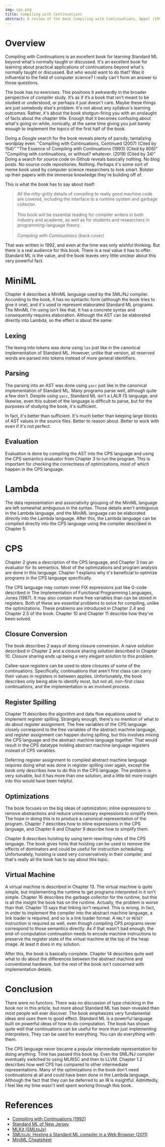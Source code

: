 ```yaml
---
img: cps.png
title: Compiling with Continuations
abstract: A review of the book Compiling with Continuations, Appel (1992).
---
```


# Overview

Compiling with Continuations is an excellent book for learning Standard ML beyond what's normally taught or discussed. It's an excellent book for learning about practical applications of continuations beyond what's normally taught or discussed. But who would want to do that? Was it influential to the field of computer science? I really can't form an answer to those questions.

The book has no exercises. This positions it awkwardly in the broader perspective of compiler study. It’s as if it’s a book that isn’t meant to be studied or understood, or perhaps it just doesn't care. Maybe these things are just somebody else's problem. It's not about any syllabus's learning outcomes. Rather, it's about the book shotgun-firing you with an onslaught of facts about the chapter title. Enough that it becomes confusing about what's going on while, ironically, at the same time giving you just barely enough to implement the topics of the first half of the book.

Doing a Google search for the book reveals plenty of parody; tantalizing wordplay even. "Compiling with Continuations, Continued (2007) (Cited by 154)" "The Essence of Compiling with Continuations (1993) (Cited by 806)" "Compiling with continuations, or without? whatever. (2019) (Cited by 34)" Doing a search for source code on Github reveals basically nothing. No blog posts. No source code repositories. Nothing. Perhaps it's some sort of meme book used by computer science researchers to look smart. Bolster up their papers with the immense knowledge they're building off of.

This is what the book has to say about itself:

> All the nitty-gritty details of compiling to really good machine code are covered, including the interface to a runtime system and garbage collector.<br><br>This book will be essential reading for compiler writers in both industry and academe, as well as for students and researchers in programming-language theory.
> <br><br><cite>Compiling with Continuations (back cover)</cite>

That was written in 1992, and even at the time was only wishful thinking. But there is a real audience for this book. There is a real value it has to offer. Standard ML is the value, and the book leaves very little unclear about this very powerful fact.

# MiniML

Chapter 4 describes a MiniML language used by the SML/NJ compiler. According to the book, it has no syntactic form (although the book tries to give it one), and it's used to represent elaborated Standard ML programs. The MiniML I'm using isn't like that. It has a concrete syntax and consequently requires elaboration. Although the AST can be elaborated directly into Lambda, so the effect is about the same.

## Lexing

The lexing into tokens was done using `lex` just like in the canonical implementation of Standard ML. However, unlike that version, all reserved words are parsed into tokens instead of more general identifiers.

<figure id='lexer'></figure>

## Parsing

The parsing into an AST was done using `yacc` just like in the canonical implementation of Standard ML. Many programs parse well, although quite a few don't. Despite using `yacc`, Standard ML isn't a LALR (1) language, and likewise, even this subset of the language is difficult to parse, but for the purposes of studying the book, it's sufficient.

In fact, it's better than sufficient. It's much better than keeping large blocks of AST values in the source files. Better to reason about. Better to work with even if it's not perfect.

<figure id='parser'></figure>

## Evaluation

Evaluation is done by compiling the AST into the CPS language and using the CPS semantics evaluator from Chapter 3 to run the program. This is important for checking the correctness of optimizations, most of which happen in the CPS language.

<figure id='repl'></figure>

# Lambda

The data representation and associativity grouping of the MiniML language are left somewhat ambiguous in the syntax. Those details aren't ambiguous in the Lambda language, and the MiniML language can be elaborated directly into the Lambda language. After this, the Lambda language can be compiled directly into the CPS language using the compiler described in Chapter 5.

<figure id='lambda-parse'></figure>

# CPS

Chapter 2 gives a description of the CPS language, and Chapter 3 has an evaluator for its semantics. Most of the optimizations and program analysis are done in this language. Chapter 1 explains why it's beneficial to optimize programs in the CPS language specifically.

The CPS language may contain inner FIX expressions just like G-code described in The Implementation of Functional Programming Languages, Jones (1987). It may also contain more free variables than can be stored in registers. Both of these are essential problems to solve for compiling, unlike the optimizations. These problems are introduced in Chapter 2.4 and Chapter 2.5 of the book. Chapter 10 and Chapter 11 describe how they've been solved.

<figure id='cps-parse'></figure>

## Closure Conversion

The book describes 2 ways of doing closure conversion. A naive solution described in Chapter 2 and a closure sharing solution described in Chapter 10. Closure sharing ends up being a very elegant solution to this problem.

Callee-save registers can be used to store closures of some of the continuations. Specifically, continuations that aren't first class can carry their values in registers in between applies. Unfortunately, the book describes only being able to identify most, but not all, non-first class continuations, and the implementation is an involved process.

## Register Spilling

Chapter 11 describes the algorithm and data flow equations used to implement register spilling. Strangely enough, there's no mention of what to do about register assignment. The free variables of the CPS language closely correspond to the free variables of the abstract machine language, and register assignment can happen during spilling, but this involves mixing the CPS language and the abstract machine language together. That would result in the CPS datatype holding abstract machine language registers instead of CPS variables.

Deferring register assignment to compiled abstract machine language requires doing what was done in register spilling over again, except the book only describes how to do this in the CPS language. The problem is very solvable, but it has more than one solution, and a little bit more insight into this would have been helpful.

## Optimizations

The book focuses on the big ideas of optimization; inline expressions to remove abstractions and reduce unnecessary expressions to simplify them. The hope in doing this is to produce a canonical representation of the program. Chapter 7 describes how to inline expressions in the CPS language, and Chapter 6 and Chapter 9 describe how to simplify them.

Chapter 8 describes hoisting by using term rewriting rules of the CPS language. The book gives hints that hoisting can be used to remove the effects of dominators and could be useful for instruction scheduling. Unfortunately, hoisting is used very conservatively in their compiler, and that's really all the book has to say about this topic.

## Virtual Machine

A virtual machine is described in Chapter 13. The virtual machine is quite simple, but implementing the runtime to get programs interpreted in it isn't simple. Chapter 16 describes the garbage collector for the runtime, but this is all the insight the book has on the runtime. Actually, the problem is worse than that. Chapter 13 says that linking isn't required. This is wrong. In fact, in order to implement the compiler into the abstract machine language, a link loader is required, and so is a link loader format. A `HALT` or `RESET` instruction is required as well, even though compiling CPS programs never correspond to those semantics directly. As if that wasn't bad enough, the end-of-computation continuation needs to encode machine instructions to preserve the register state of the virtual machine at the top of the heap image. At least it does in my solution.

After this, the book is basically complete. Chapter 14 describes quite well what to do about the differences between the abstract machine and conventional hardware, but the rest of the book isn't concerned with implementation details.

# Conclusion

There were no functors. There was no discussion of type checking in the book nor in this article, but more about Standard ML has been revealed than most people will ever discover. The book emphasizes very fundamental ideas and uses them to good effect. Standard ML is a powerful language built on powerful ideas of how to do computation. The book has shown quite well that continuations can be useful for more than just implementing interpreters. They can be used for everything. You can do everything with them.

The CPS language never became a popular intermediate representation for doing anything. Time has passed this book by. Even the SML/NJ compiler eventually switched to using MLRISC and then to LLVM. Chapter 1.2 describes how well CPS has compared to other intermediate representations. Many of the optimizations in the book don't need continuations at all and could have been done in the Lambda language. Although the fact that they can be deferred to an IR is insightful. Admittedly, I feel like my time wasn't well spent working through this book.

# References

* [Compiling with Continuations (1992)](https://www.cs.princeton.edu/~appel/papers/cwc.html)
* [Standard ML of New Jersey](https://smlnj.org)
* [MLKit (SMLtoJs)](https://github.com/melsman/mlkit)
* [SMLtoJs: Hosting a Standard ML compiler in a Web Browser (2011)](https://elsman.com/pdf/smltojs-final.pdf)
* [MiniML Cheatsheet](https://gist.github.com/swatson555/af8f6293353832ee75d11dcf7ad6f4d8)

<script type="text/javascript" src="../js/prims.js"></script>
<script type="text/javascript" src="../js/basis/Initial-sml.js"></script>
<script type="text/javascript" src="../js/basis/General-sml.js"></script>
<script type="text/javascript" src="../js/basis/Option-sml.js"></script>
<script type="text/javascript" src="../js/basis/List-sml.js"></script>
<script type="text/javascript" src="../js/basis/ByteSlice-sml-code3.js"></script>
<script type="text/javascript" src="../js/basis/StringCvt-sml.js"></script>
<script type="text/javascript" src="../js/basis/StrBase-sml.js"></script>
<script type="text/javascript" src="../js/basis/Char-sml.js"></script>
<script type="text/javascript" src="../js/basis/String-sml.js"></script>
<script type="text/javascript" src="../js/basis/IntInfRep-sml.js"></script>
<script type="text/javascript" src="../js/basis/Int32-sml.js"></script>
<script type="text/javascript" src="../js/basis/Real-sml.js"></script>
<script type="text/javascript" src="../js/basis/TextIO-sml.js"></script>
<script type="text/javascript" src="../js/basis/Js-sml.js"></script>
<script type="text/javascript" src="../js/ml-yacc-lib/lrtable-sml.js"></script>
<script type="text/javascript" src="../js/ml-yacc-lib/stream-sml.js"></script>
<script type="text/javascript" src="../js/ml-yacc-lib/parser2-sml.js"></script>
<script type="text/javascript" src="../js/ast-lex-js/ast-tokens-sml.js"></script>
<script type="text/javascript" src="../js/ast-lex-js/ast-lex-sml-code3.js"></script>
<script type="text/javascript" src="../js/ast-lex-js/ast-lex-sml-code4.js"></script>
<script type="text/javascript" src="../js/ast-lex-js/index-sml.js"></script>
<script type="text/javascript" src="../js/ast-parse-js/ast-parse-sml-code3.js"></script>
<script type="text/javascript" src="../js/ast-parse-js/ast-parse-sml-code6.js"></script>
<script type="text/javascript" src="../js/ast-parse-js/ast-parse-sml-code9.js"></script>
<script type="text/javascript" src="../js/ast-parse-js/ast-parse-sml-code10.js"></script>
<script type="text/javascript" src="../js/ast-parse-js/index-sml.js"></script>
<script type="text/javascript" src="../js/miniml-js/cps-sml-code1.js"></script>
<script type="text/javascript" src="../js/miniml-js/cps-sml-code4.js"></script>
<script type="text/javascript" src="../js/miniml-js/cps-sml-code5.js"></script>
<script type="text/javascript" src="../js/miniml-js/lambda-sml.js"></script>
<script type="text/javascript" src="../js/miniml-js/miniml-sml-code1.js"></script>
<script type="text/javascript" src="../js/miniml-js/miniml-sml-code4.js"></script>
<script type="text/javascript" src="../js/miniml-js/miniml-sml-code7.js"></script>
<script type="text/javascript" src="../js/miniml-js/miniml-sml-code10.js"></script>
<script type="text/javascript" src="../js/miniml-js/miniml-sml-code11.js"></script>
<script type="text/javascript" src="../js/miniml-js/miniml-sml-code12.js"></script>
<script type="text/javascript" src="../js/miniml-js/miniml-sml-code14.js"></script>
<script type="text/javascript" src="../js/miniml-js/miniml-sml-code15.js"></script>
<script type="text/javascript" src="../js/miniml-js/index-sml.js"></script>
<script type="text/javascript" src="../js/lambda-js/cps-sml-code1.js"></script>
<script type="text/javascript" src="../js/lambda-js/lambda-sml.js"></script>
<script type="text/javascript" src="../js/lambda-js/miniml-sml-code1.js"></script>
<script type="text/javascript" src="../js/lambda-js/miniml-sml-code4.js"></script>
<script type="text/javascript" src="../js/lambda-js/miniml-sml-code7.js"></script>
<script type="text/javascript" src="../js/lambda-js/lambda-parse-sml-code3.js"></script>
<script type="text/javascript" src="../js/lambda-js/lambda-parse-sml-code6.js"></script>
<script type="text/javascript" src="../js/lambda-js/lambda-parse-sml-code9.js"></script>
<script type="text/javascript" src="../js/lambda-js/lambda-parse-sml-code10.js"></script>
<script type="text/javascript" src="../js/lambda-js/index-sml.js"></script>
<script type="text/javascript" src="../js/cps-js/cps-sml-code1.js"></script>
<script type="text/javascript" src="../js/cps-js/lambda-sml.js"></script>
<script type="text/javascript" src="../js/cps-js/miniml-sml-code1.js"></script>
<script type="text/javascript" src="../js/cps-js/miniml-sml-code4.js"></script>
<script type="text/javascript" src="../js/cps-js/miniml-sml-code7.js"></script>
<script type="text/javascript" src="../js/cps-js/cps-parse-sml-code3.js"></script>
<script type="text/javascript" src="../js/cps-js/cps-parse-sml-code6.js"></script>
<script type="text/javascript" src="../js/cps-js/cps-parse-sml-code9.js"></script>
<script type="text/javascript" src="../js/cps-js/cps-parse-sml-code10.js"></script>
<script type="text/javascript" src="../js/cps-js/index-sml.js"></script>
